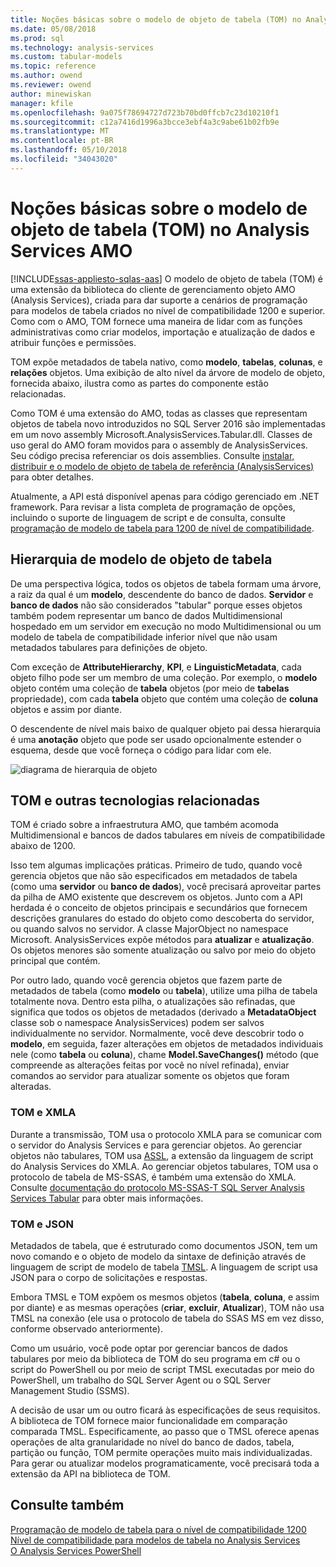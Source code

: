 ```yaml
---
title: Noções básicas sobre o modelo de objeto de tabela (TOM) no Analysis Services AMO | Microsoft Docs
ms.date: 05/08/2018
ms.prod: sql
ms.technology: analysis-services
ms.custom: tabular-models
ms.topic: reference
ms.author: owend
ms.reviewer: owend
author: minewiskan
manager: kfile
ms.openlocfilehash: 9a075f78694727d723b70bd0ffcb7c23d10210f1
ms.sourcegitcommit: c12a7416d1996a3bcce3ebf4a3c9abe61b02fb9e
ms.translationtype: MT
ms.contentlocale: pt-BR
ms.lasthandoff: 05/10/2018
ms.locfileid: "34043020"
---
```

# <a name="understanding-tabular-object-model-tom-in-analysis-services-amo"></a>Noções básicas sobre o modelo de objeto de tabela (TOM) no Analysis Services AMO
[!INCLUDE[ssas-appliesto-sqlas-aas](../../includes/ssas-appliesto-sqlas-aas.md)]
  O modelo de objeto de tabela (TOM) é uma extensão da biblioteca do cliente de gerenciamento objeto AMO (Analysis Services), criada para dar suporte a cenários de programação para modelos de tabela criados no nível de compatibilidade 1200 e superior. Como com o AMO, TOM fornece uma maneira de lidar com as funções administrativas como criar modelos, importação e atualização de dados e atribuir funções e permissões.  
  
TOM expõe metadados de tabela nativo, como **modelo**, **tabelas**, **colunas**, e **relações** objetos.  Uma exibição de alto nível da árvore de modelo de objeto, fornecida abaixo, ilustra como as partes do componente estão relacionadas.  
  
 Como TOM é uma extensão do AMO, todas as classes que representam objetos de tabela novo introduzidos no SQL Server 2016 são implementadas em um novo assembly Microsoft.AnalysisServices.Tabular.dll. Classes de uso geral do AMO foram movidos para o assembly de AnalysisServices. Seu código precisa referenciar os dois assemblies.
Consulte [instalar, distribuir e o modelo de objeto de tabela de referência &#40;AnalysisServices&#41; ](../../analysis-services/tabular-model-programming-compatibility-level-1200/install-distribute-and-reference-the-tabular-object-model.md) para obter detalhes.  
  
 Atualmente, a API está disponível apenas para código gerenciado em .NET framework. Para revisar a lista completa de programação de opções, incluindo o suporte de linguagem de script e de consulta, consulte [programação de modelo de tabela para 1200 de nível de compatibilidade](../../analysis-services/tabular-model-programming-compatibility-level-1200/tabular-model-programming-for-compatibility-level-1200.md).  
  
## <a name="tabular-object-model-hierarchy"></a>Hierarquia de modelo de objeto de tabela  
 De uma perspectiva lógica, todos os objetos de tabela formam uma árvore, a raiz da qual é um **modelo**, descendente do banco de dados. **Servidor** e **banco de dados** não são considerados "tabular" porque esses objetos também podem representar um banco de dados Multidimensional hospedado em um servidor em execução no modo Multidimensional ou um modelo de tabela de compatibilidade inferior nível que não usam metadados tabulares para definições de objeto. 
  
 Com exceção de **AttributeHierarchy**, **KPI**, e **LinguisticMetadata**, cada objeto filho pode ser um membro de uma coleção. Por exemplo, o **modelo** objeto contém uma coleção de **tabela** objetos (por meio de **tabelas** propriedade), com cada **tabela** objeto que contém uma coleção de **coluna** objetos e assim por diante.  
  
 O descendente de nível mais baixo de qualquer objeto pai dessa hierarquia é uma **anotação** objeto que pode ser usado opcionalmente estender o esquema, desde que você forneça o código para lidar com ele.  
  
 ![diagrama de hierarquia de objeto](../../analysis-services/tabular-model-programming-compatibility-level-1200/media/ssastomobjectmodeldiagram.png "diagrama da hierarquia de objetos")  
  
## <a name="tom-and-other-related-technologies"></a>TOM e outras tecnologias relacionadas

TOM é criado sobre a infraestrutura AMO, que também acomoda Multidimensional e bancos de dados tabulares em níveis de compatibilidade abaixo de 1200.

Isso tem algumas implicações práticas.
Primeiro de tudo, quando você gerencia objetos que não são especificados em metadados de tabela (como uma **servidor** ou **banco de dados**), você precisará aproveitar partes da pilha de AMO existente que descrevem os objetos. Junto com a API herdada é o conceito de objetos principais e secundários que fornecem descrições granulares do estado do objeto como descoberta do servidor, ou quando salvos no servidor. A classe MajorObject no namespace Microsoft. AnalysisServices expõe métodos para **atualizar** e **atualização**. Os objetos menores são somente atualização ou salvo por meio do objeto principal que contém.

Por outro lado, quando você gerencia objetos que fazem parte de metadados de tabela (como **modelo** ou **tabela**), utilize uma pilha de tabela totalmente nova. Dentro esta pilha, o atualizações são refinadas, que significa que todos os objetos de metadados (derivado a **MetadataObject** classe sob o namespace AnalysisServices) podem ser salvos individualmente no servidor. Normalmente, você deve descobrir todo o **modelo**, em seguida, fazer alterações em objetos de metadados individuais nele (como **tabela** ou **coluna**), chame  **Model.SaveChanges()** método (que compreende as alterações feitas por você no nível refinada), enviar comandos ao servidor para atualizar somente os objetos que foram alteradas.

### <a name="tom-and-xmla"></a>TOM e XMLA

Durante a transmissão, TOM usa o protocolo XMLA para se comunicar com o servidor do Analysis Services e para gerenciar objetos. Ao gerenciar objetos não tabulares, TOM usa [ASSL](../scripting/analysis-services-scripting-language-assl-for-xmla.md), a extensão da linguagem de script do Analysis Services do XMLA. Ao gerenciar objetos tabulares, TOM usa o protocolo de tabela de MS-SSAS, é também uma extensão do XMLA. Consulte [documentação do protocolo MS-SSAS-T SQL Server Analysis Services Tabular](https://msdn.microsoft.com/library/mt719260.aspx) para obter mais informações.

### <a name="tom-and-json"></a>TOM e JSON

Metadados de tabela, que é estruturado como documentos JSON, tem um novo comando e o objeto de modelo da sintaxe de definição através de linguagem de script de modelo de tabela [TMSL](../tabular-model-scripting-language-tmsl-reference.md). A linguagem de script usa JSON para o corpo de solicitações e respostas.

Embora TMSL e TOM expõem os mesmos objetos (**tabela**, **coluna**, e assim por diante) e as mesmas operações (**criar**, **excluir**,  **Atualizar**), TOM não usa TMSL na conexão (ele usa o protocolo de tabela do SSAS MS em vez disso, conforme observado anteriormente).

Como um usuário, você pode optar por gerenciar bancos de dados tabulares por meio da biblioteca de TOM do seu programa em c# ou o script do PowerShell ou por meio de script TMSL executadas por meio do PowerShell, um trabalho do SQL Server Agent ou o SQL Server Management Studio (SSMS).

A decisão de usar um ou outro ficará às especificações de seus requisitos. A biblioteca de TOM fornece maior funcionalidade em comparação comparada TMSL. Especificamente, ao passo que o TMSL oferece apenas operações de alta granularidade no nível do banco de dados, tabela, partição ou função, TOM permite operações muito mais individualizadas. Para gerar ou atualizar modelos programaticamente, você precisará toda a extensão da API na biblioteca de TOM.
  
## <a name="see-also"></a>Consulte também  
 [Programação de modelo de tabela para o nível de compatibilidade 1200](../../analysis-services/tabular-model-programming-compatibility-level-1200/tabular-model-programming-for-compatibility-level-1200.md)   
 [Nível de compatibilidade para modelos de tabela no Analysis Services](../../analysis-services/tabular-models/compatibility-level-for-tabular-models-in-analysis-services.md)  
[O Analysis Services PowerShell](../../analysis-services/powershell/analysis-services-powershell-reference.md)
  
